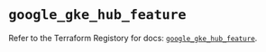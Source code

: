 # `google_gke_hub_feature`

Refer to the Terraform Registory for docs: [`google_gke_hub_feature`](https://registry.terraform.io/providers/hashicorp/google-beta/4.63.0/docs/resources/google_gke_hub_feature).
